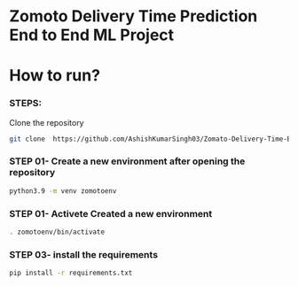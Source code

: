 # Zomoto Delivery Time Prediction End to End ML Project




# How to run?
### STEPS:

Clone the repository

```bash
git clone  https://github.com/AshishKumarSingh03/Zomato-Delivery-Time-End-to-End-ML-Project.git
```
### STEP 01- Create a new  environment after opening the repository

```bash
python3.9 -m venv zomotoenv
```

### STEP 01- Activete Created a new  environment 

```bash
. zomotoenv/bin/activate
```


### STEP 03- install the requirements
```bash
pip install -r requirements.txt
```


